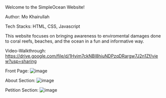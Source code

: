 Welcome to the SimpleOcean Website!

Author: Mo Khairullah

Tech Stacks: HTML, CSS, Javascript

This website focuses on bringing awareness to enviromental damages done to coral reefs, beaches, and the ocean in a fun and informative way.

Video-Walkthrough: 
https://drive.google.com/file/d/1Hvim7ckNBl8hiuNDPzqDRargw7J2n1Zf/view?usp=sharing

Front Page:
![image](https://github.com/khairullah7/SimpleOcean-Website/assets/129241013/e880a09e-e863-4e0a-aec7-80470541a37d)

About Section:
![image](https://github.com/khairullah7/SimpleOcean-Website/assets/129241013/eea54de0-e172-480c-8214-41693e6db808)


Petition Section:
![image](https://github.com/khairullah7/SimpleOcean-Website/assets/129241013/a9c185ed-31e9-477c-b20e-9add521400e4)

